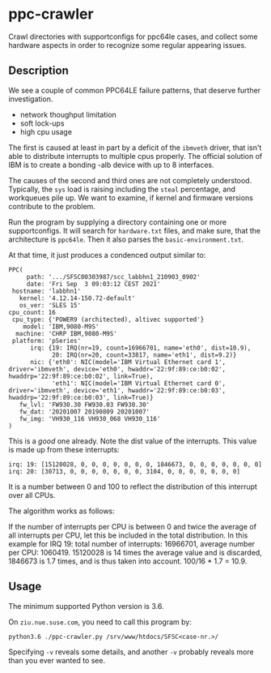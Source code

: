 # ppc-crawler

Crawl directories with supportconfigs for ppc64le cases, and collect some hardware aspects in order to recognize some regular appearing issues.

## Description

We see a couple of common PPC64LE failure patterns, that deserve further investigation. 

- network thoughput limitation
- soft lock-ups 
- high cpu usage

The first is caused at least in part by a deficit of the `ibmveth` driver, that isn't able to distribute interrupts to multiple cpus properly.
The official solution of IBM is to create a bonding -alb device with up to 8 interfaces. 

The causes of the second and third ones are not completely understood. Typically, the `sys` load is raising including the `steal` percentage, 
and workqueues pile up. We want to examine, if kernel and firmware versions contribute to the problem.

Run the program by supplying a directory containing one or more supportconfigs. It will search for `hardware.txt` files, and make sure, that
the architecture is `ppc64le`. Then it also parses the `basic-environment.txt`.

At that time, it just produces a condenced output similar to:
```
PPC(
     path: '.../SFSC00303987/scc_labbhn1_210903_0902'
     date: 'Fri Sep  3 09:03:12 CEST 2021'
 hostname: 'labbhn1'
   kernel: '4.12.14-150.72-default'
   os_ver: 'SLES 15'
cpu_count: 16
 cpu_type: {'POWER9 (architected), altivec supported'}
    model: 'IBM,9080-M9S'
  machine: 'CHRP IBM,9080-M9S'
 platform: 'pSeries'
      irq: {19: IRQ(nr=19, count=16966701, name='eth0', dist=10.9),
            20: IRQ(nr=20, count=33817, name='eth1', dist=9.2)}
      nic: {'eth0': NIC(model='IBM Virtual Ethernet card 1', driver='ibmveth', device='eth0', hwaddr='22:9f:89:ce:b0:02', hwaddrp='22:9f:89:ce:b0:02', link=True),
            'eth1': NIC(model='IBM Virtual Ethernet card 0', driver='ibmveth', device='eth1', hwaddr='22:9f:89:ce:b0:03', hwaddrp='22:9f:89:ce:b0:03', link=True)}
   fw_lvl: 'FW930.30 FW930.03 FW930.30'
   fw_dat: '20201007 20190809 20201007'
   fw_img: 'VH930_116 VH930_068 VH930_116'
)

```

This is a *good* one already. Note the dist value of the interrupts. This value is made up from these interrupts:

```
irq: 19: [15120028, 0, 0, 0, 0, 0, 0, 0, 1846673, 0, 0, 0, 0, 0, 0, 0]
irq: 20: [30713, 0, 0, 0, 0, 0, 0, 0, 3104, 0, 0, 0, 0, 0, 0, 0]
```

It is a number between 0 and 100 to reflect the distribution of this interrupt over all CPUs.

The algorithm works as follows:

If the number of interrupts per CPU is between 0 and twice the average of all interrupts per CPU, let this be included in the total distribution.
In this example for IRQ 19: total number of interrupts: 16966701, average number per CPU: 1060419.
15120028 is 14 times the average value and is discarded, 1846673 is 1.7 times, and is thus taken into account. 100/16 * 1.7 = 10.9.

## Usage

The minimum supported Python version is 3.6.

On `ziu.nue.suse.com`, you need to call this program by:
```
python3.6 ./ppc-crawler.py /srv/www/htdocs/SFSC<case-nr.>/
```

Specifying `-v` reveals some details, and another `-v` probably reveals more than you ever wanted to see.

